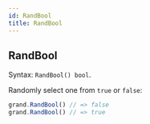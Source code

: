 ```yaml
---
id: RandBool
title: RandBool
---
```


## RandBool
Syntax: `RandBool() bool`.

Randomly select one from `true` or `false`:
```js
grand.RandBool() // => false
grand.RandBool() // => true
```
